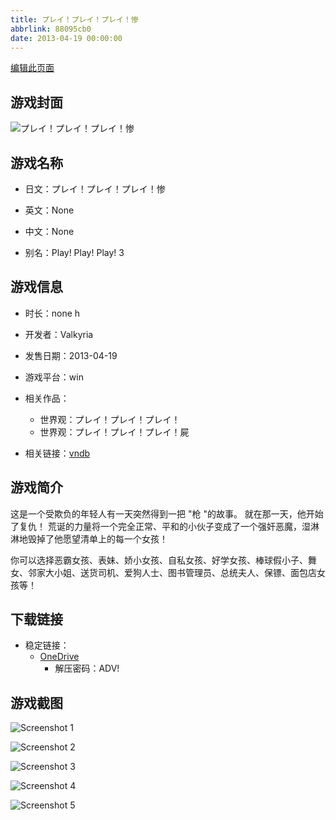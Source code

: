 ```yaml
---
title: プレイ！プレイ！プレイ！惨
abbrlink: 88095cb0
date: 2013-04-19 00:00:00
---
```

[编辑此页面](https://github.com/ACG-3/ADV3-source/blob/main/source/_posts/games/%E3%83%97%E3%83%AC%E3%82%A4%EF%BC%81%E3%83%97%E3%83%AC%E3%82%A4%EF%BC%81%E3%83%97%E3%83%AC%E3%82%A4%EF%BC%81%E6%83%A8.md)

## 游戏封面

![プレイ！プレイ！プレイ！惨](https://pan.timero.xyz/d/onedrive/img_lib_001/%E3%83%97%E3%83%AC%E3%82%A4%EF%BC%81%E3%83%97%E3%83%AC%E3%82%A4%EF%BC%81%E3%83%97%E3%83%AC%E3%82%A4%EF%BC%81%E6%83%A8_cover.avif)


## 游戏名称

- 日文：プレイ！プレイ！プレイ！惨
- 英文：None
- 中文：None

- 别名：Play! Play! Play! 3


## 游戏信息

- 时长：none h
- 开发者：Valkyria
- 发售日期：2013-04-19
- 游戏平台：win
- 相关作品：
   - 世界观：プレイ！プレイ！プレイ！
   - 世界观：プレイ！プレイ！プレイ！屍

- 相关链接：[vndb](https://vndb.org/v12303)


## 游戏简介

这是一个受欺负的年轻人有一天突然得到一把 "枪 "的故事。
就在那一天，他开始了复仇！
荒诞的力量将一个完全正常、平和的小伙子变成了一个强奸恶魔，湿淋淋地毁掉了他愿望清单上的每一个女孩！

你可以选择恶霸女孩、表妹、娇小女孩、自私女孩、好学女孩、棒球假小子、舞女、邻家大小姐、送货司机、爱狗人士、图书管理员、总统夫人、保镖、面包店女孩等！




## 下载链接

- 稳定链接：
    - [OneDrive](https://pan.timero.xyz/onedrive/adv_lib_001/%E3%83%97%E3%83%AC%E3%82%A4%EF%BC%81%E3%83%97%E3%83%AC%E3%82%A4%EF%BC%81%E3%83%97%E3%83%AC%E3%82%A4%EF%BC%81%E6%83%A8)
        - 解压密码：ADV!



## 游戏截图


![Screenshot 1](https://pan.timero.xyz/d/onedrive/img_lib_001/%E3%83%97%E3%83%AC%E3%82%A4%EF%BC%81%E3%83%97%E3%83%AC%E3%82%A4%EF%BC%81%E3%83%97%E3%83%AC%E3%82%A4%EF%BC%81%E6%83%A8_Screenshot_1.avif)

![Screenshot 2](https://pan.timero.xyz/d/onedrive/img_lib_001/%E3%83%97%E3%83%AC%E3%82%A4%EF%BC%81%E3%83%97%E3%83%AC%E3%82%A4%EF%BC%81%E3%83%97%E3%83%AC%E3%82%A4%EF%BC%81%E6%83%A8_Screenshot_2.avif)

![Screenshot 3](https://pan.timero.xyz/d/onedrive/img_lib_001/%E3%83%97%E3%83%AC%E3%82%A4%EF%BC%81%E3%83%97%E3%83%AC%E3%82%A4%EF%BC%81%E3%83%97%E3%83%AC%E3%82%A4%EF%BC%81%E6%83%A8_Screenshot_3.avif)

![Screenshot 4](https://pan.timero.xyz/d/onedrive/img_lib_001/%E3%83%97%E3%83%AC%E3%82%A4%EF%BC%81%E3%83%97%E3%83%AC%E3%82%A4%EF%BC%81%E3%83%97%E3%83%AC%E3%82%A4%EF%BC%81%E6%83%A8_Screenshot_4.avif)

![Screenshot 5](https://pan.timero.xyz/d/onedrive/img_lib_001/%E3%83%97%E3%83%AC%E3%82%A4%EF%BC%81%E3%83%97%E3%83%AC%E3%82%A4%EF%BC%81%E3%83%97%E3%83%AC%E3%82%A4%EF%BC%81%E6%83%A8_Screenshot_5.avif)

